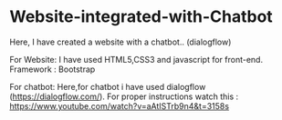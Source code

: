 # Website-integrated-with-Chatbot
Here, I have created a website with a chatbot..
(dialogflow)

For Website:
I have used HTML5,CSS3 and javascript for front-end.
Framework : Bootstrap

For chatbot:
Here,for chatbot i have used dialogflow (https://dialogflow.com/).
For proper instructions watch this : https://www.youtube.com/watch?v=aAtISTrb9n4&t=3158s 
